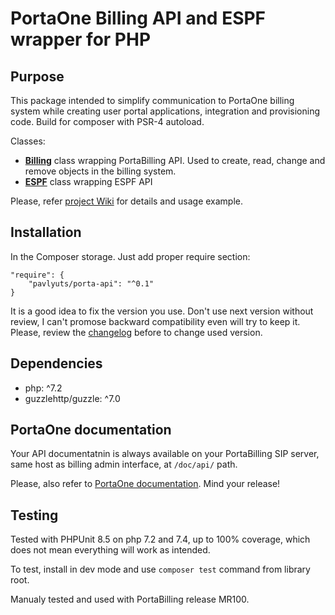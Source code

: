 # PortaOne Billing API and ESPF wrapper for PHP

## Purpose

This package intended to simplify communication to PortaOne billing system while creating user portal applications, integration and provisioning code. Build for composer with PSR-4 autoload.

Classes:
- **[Billing](https://github.com/pavlyuts/porta-api/wiki/Billing)** class wrapping PortaBilling API. Used to create, read, change and remove objects in the billing system.
- **[ESPF](https://github.com/pavlyuts/porta-api/wiki/ESPF)** class wrapping ESPF API

Please, refer [project Wiki](https://github.com/pavlyuts/porta-api/wiki) for details and usage example.

## Installation
In the Composer storage. Just add proper require section:

    "require": {
        "pavlyuts/porta-api": "^0.1"
    }
It is a good idea to fix the version you use. Don't use next version without review, I can't promose backward compatibility even will try to keep it. Please, review the [changelog](https://github.com/pavlyuts/porta-api/blob/master/CHANGELOG.MD) before to change used version.

## Dependencies
- php: ^7.2
- guzzlehttp/guzzle: ^7.0

## PortaOne documentation
Your API documentatnin is always available on your PortaBilling SIP server, same host as billing admin interface, at `/doc/api/` path.

Please, also refer to [PortaOne documentation](https://docs.portaone.com/). Mind your release!

## Testing
Tested with PHPUnit 8.5 on php 7.2 and 7.4, up to 100% coverage, which does not mean everything will work as intended.

To test, install in dev mode and use `composer test` command from library root.

Manualy tested and used with PortaBilling release MR100.